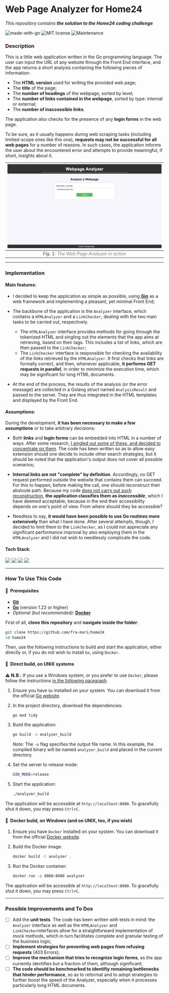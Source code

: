 # Web Page Analyzer for Home24
_This repository contains **the solution to the Home24 coding challenge**_

![made-with-go](https://img.shields.io/badge/Made_with-Go-blue) ![MIT license](https://img.shields.io/badge/License-MIT-orange.svg) ![Maintenance](https://img.shields.io/badge/Maintained%5F-yes-green.svg)

### Description

This is a little web application written in the Go programming language. The user can input the URL of any website through the Front End interface, and the app returns a short analysis containing the following pieces of information:

- The **HTML version** used for writing the provided web page;
- The **title** of the page;
- The **number of headings** of the webpage, sorted by level;
- The **number of links contained in the webpage**, sorted by type: internal or external;
- The **number of inaccessible links**. 

The application also checks for the presence of any **login forms** in the web page.

To be sure, as it usually happens during web scraping tasks (including limited-scope ones like this one), **requests may not be successful for all web pages** for a number of reasons. In such cases, the application informs the user about the encountered error and attempts to provide meaningful, if short, insights about it.

|                  ![gif](img/wpanalyzer.gif)                  |
| :----------------------------------------------------------: |
| <span style="color:grey"> <i><b>Fig. 1</b>: The Web Page Analyzer in action</i></span> |

---
### Implementation

#### Main features:
- I decided to keep the application as simple as possible, using [**Gin**](https://gin-gonic.com/) as a web framework and implementing a pleasant, yet minimal Front End;

- The backbone of the application is the `Analyzer` interface, which contains a `HTMLAnalyzer` and a `LinkChecker`, dealing with the two main tasks to be carried out, respectively.

	- The `HTMLAnalyzer` interface provides methods for going through the tokenized HTML and singling out the elements that the app aims at retrieving, based on their tags. This includes a list of links, which are then passed to the `LinkChecker`;
	- The `LinkChecker` interface is responsible for checking the availability of the links retrieved by the `HTMLAnalyzer`. It first checks that links are formally correct, and then, whenever applicable, **it performs GET requests in parallel**, in order to minimize the execution time, which may be significant for long HTML documents.

- At the end of the process, the results of the analysis (or the error message) are collected in a Golang _struct_ named `AnalysisResult` and passed to the server. They are thus integrated in the HTML templates and displayed by the Front End.         

#### Assumptions:
During the development, **it has been necessary to make a few assumptions** or to take arbitrary decisions: 

- Both **links** and **login forms** can be embedded into HTML in a number of ways. After some research, <u>I singled out some of these, and decided to concentrate on them</u>. The code has been written so as to allow easy extension should one decide to include other search strategies, but it should be noted that the application's output does not cover all possible scenarios;

- **Internal links are not "complete" by definition**. Accordingly, no GET request performed outside the website that contains them can succeed. For this to happen, before making the call, one should reconstruct their absloute path. Because my code <u>does not carry out such reconstruction</u>, **the application classifies them as _inaccessible_**, which I have deemed acceptable, because in the end their accessibility depends on one's point of view. From where should they be accessible?

- Needless to say, **it would have been possible to use Go routines more extensively** than what I have done. After several attempts, though, I decided to limit them to the `LinkChecker`, as I could not appreciate any significant performance improval by also employing them in the `HTMLAnalyzer` and I did not wish to needlessly complicate the code.
    
 

#### Tech Stack:
<p>
<img src="https://img.shields.io/badge/go-%2300ADD8.svg?style=for-the-badge&logo=go&logoColor=white" height="24" />
<img src="https://img.shields.io/badge/html5-%23E34F26.svg?&style=for-the-badge&logo=html5&logoColor=white" height="24" />
<img src="https://img.shields.io/badge/css3-%231572B6.svg?&style=for-the-badge&logo=css3&logoColor=white" height="24"/>
<img src="https://img.shields.io/badge/docker-%232496ED.svg?&style=for-the-badge&logo=docker&logoColor=white" height="24"/>
</p>


---
### How To Use This Code
#### 🔔&nbsp; Prerequisites

- [**Git**](https://www.git-scm.com/downloads)
- [**Go**](https://go.dev/dl/) (version 1.22 or higher)
- _Optional (but recommended)_: [**Docker**](https://www.docker.com/products/docker-desktop/)

First of all, **clone this repository** and **navigate inside the folder**:

```sh
git clone https://github.com/fra-mari/home24
cd home24
```    
 
Then, use the following instructions to build and start the application, either directly or, if you do not wish to install `Go`, using `Docker`. 
 
#### 📌&nbsp; Direct build, on UNIX systems

⚠️ **N.B.**: If you use a Windows system, or you prefer to use `Docker`, please follow the instructions [in the following paragraph](https://github.com/fra-mari/home24?tab=readme-ov-file#-docker-build-on-windows-and-on-unix-too-if-you-wish).

1. Ensure you have `Go` installed on your system. You can download it from the official [Go website](https://go.dev/dl/).

2. In the project directory, download the dependencies:
    
    ```sh
    go mod tidy
    ```
    
3. Build the application:     

    ```sh
    go build -o analyzer_build
    ```

	_Note_: The `-o` flag specifies the output file name. In this example, the compiled binary will be 	named `analyzer_build` and placed in the current directory.

4. Set the server to release mode:    
	
	```sh
    GIN_MODE=release
    ```
    
5. Start the application:
	
	```sh
    ./analyzer_build
    ```
        
The application will be accessible at `http://localhost:8080`. To gracefully shut it down, you may press `Ctrl+C`.

#### 📌&nbsp; Docker build, on Windows (and on UNIX, too, if you wish)

1. Ensure you have `Docker` installed on your system. You can download it from the official [Docker website](https://www.docker.com/products/docker-desktop/).



2. Build the Docker image:

    ```sh
    docker build -t analyzer .
    ```

3. Run the Docker container:

    ```sh
    docker run -p 8080:8080 analyzer
    ```

The application will be accessible at `http://localhost:8080`. To gracefully shut it down, you may press `Ctrl+C`.

---
### Possible Improvements and To Dos
- [ ] Add the **unit tests**. The code has been written with tests in mind: the `Analyzer` interface as well as the `HTMLAnalyzer` and `LinkChecker`interfaces allow for a straightforward implementation of mock methods, which in turn facilitates complete and granular testing of the business logic;
- [ ] **Implement strategies for preventing web pages from refusing requests** (403 Errors);
- [ ] **Improve the mechanism that tries to recognize login forms**, as the app currently identifies but a fraction of them, although significant; 
- [ ] **The code should be benchmarked to identifiy remaining bottlenecks that hinder performance**, so as to reformat and to adopt strategies to further boost the speed of the Analyzer, especially when it processes particularly long HTML documents.
